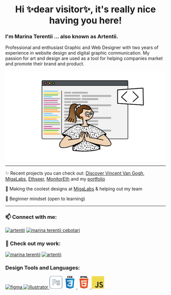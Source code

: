 <h1 align="center">Hi ✨dear visitor✨, it's really nice having you here!</h1>

<h3>I'm Marina Terentii ... also known as Artentii.</h3>
  
<p>Professional and enthusiast Graphic and Web Designer with two years of experience in website design and digital graphic communication. My passion for art and design are used as a tool for helping companies market and promote their brand and product.</p>

<img align="center" width="900px" src="assets/Hero_image.png" alt="Artentii">

---

<p>✨ Recent projects you can check out: <a href="https://opentechne.github.io/Discover-Vincent-VanGogh/">Discover Vincent Van Gogh</a>, <a href="https://migalabs.io/">MigaLabs</a>, <a href="https://ethseer.com/">Ethseer</a>, <a href="https://monitoreth.io/">MonitorEth</a> and my <a href="https://www.artentii.com/">portfolio</a></p>

<p>🐼 Making the coolest designs at <a href="https://github.com/migalabs">MigaLabs</a> & helping out my team</p>

<p>🤲 Beginner mindset (open to learning)</p>

---

<h3>📫 Connect with me: </h3>
<p>
<a href="https://twitter.com/artentii"><img src="https://raw.githubusercontent.com/rahuldkjain/github-profile-readme-generator/master/src/images/icons/Social/twitter.svg" alt="artentii" height="30" width="40" /></a>
<a href="https://linkedin.com/in/marina terentii cebotari"><img src="https://raw.githubusercontent.com/rahuldkjain/github-profile-readme-generator/master/src/images/icons/Social/linked-in-alt.svg" alt="marina terentii cebotari" height="30" width="40" /></a>
</p>

<h3>🎨 Check out my work: </h3>
<p>
<a href="https://www.behance.net/artentii"><img src="https://raw.githubusercontent.com/rahuldkjain/github-profile-readme-generator/master/src/images/icons/Social/behance.svg" alt="marina terentii" height="30" width="40" /></a>
<a href="https://dribbble.com/artentii"><img src="https://raw.githubusercontent.com/rahuldkjain/github-profile-readme-generator/master/src/images/icons/Social/dribbble.svg" alt="artentii" height="30" width="40" /></a>
</p>
<h3>Design Tools and Languages:</h3>
<p> 
<a href="https://www.figma.com/" rel="noreferrer"><img src="https://www.vectorlogo.zone/logos/figma/figma-icon.svg" alt="figma" width="40" height="40"/> </a> <a href="https://www.adobe.com/in/products/illustrator.html" target="_blank" rel="noreferrer"> <img src="https://www.vectorlogo.zone/logos/adobe_illustrator/adobe_illustrator-icon.svg" alt="illustrator" width="40" height="40"/> </a>
<a href="https://www.photoshop.com/en" rel="noreferrer"> <img src="https://raw.githubusercontent.com/devicons/devicon/master/icons/photoshop/photoshop-line.svg" alt="photoshop" width="40" height="40"/></a>
<a href="https://www.w3schools.com/css/" rel="noreferrer"> <img src="https://raw.githubusercontent.com/devicons/devicon/master/icons/css3/css3-original-wordmark.svg" alt="css3" width="40" height="40"/> </a>
<a href="https://www.w3.org/html/" rel="noreferrer"> <img src="https://raw.githubusercontent.com/devicons/devicon/master/icons/html5/html5-original-wordmark.svg" alt="html5" width="40" height="40"/> </a>
<a href="https://developer.mozilla.org/en-US/docs/Web/JavaScript" rel="noreferrer"> <img src="https://raw.githubusercontent.com/devicons/devicon/master/icons/javascript/javascript-original.svg" alt="javascript" width="40" height="40"/> </a>
